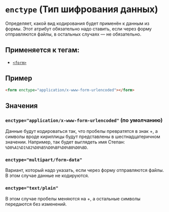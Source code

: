 # `enctype` (Тип шифрования данных)

Определяет, какой вид кодирования будет применён к данным из формы. Этот атрибут обязательно надо ставить, если через форму отправляются файлы, в остальных случаях — не обязательно.

## Применяется к тегам:

- [`<form>`](<../TAGS FORM/form (ФОРМА).md>)

## Пример

```html
<form enctype="application/x-www-form-urlencoded"></form>
```

## Значения

### `enctype="application/x-www-form-urlencoded"` (по умолчанию)

Данные будут кодироваться так, что пробелы превратятся в знак +, а символы вроде кириллицы будут представлены в шестнадцатеричном значении. Например, так будет выглядеть имя Степан: `%D0%A1%D1%82%D0%B5%D0%BF%D0%B0%D0%BD`.

### `enctype="multipart/form-data"`

Вариант, который надо указать, если через форму отправляются файлы. В этом случае данные не кодируются.

### `enctype="text/plain"`

В этом случае пробелы меняются на +, а остальные символы передаются без изменений.
